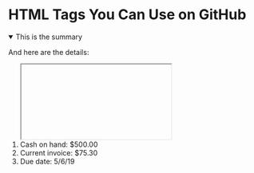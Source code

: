HTML Tags You Can Use on GitHub
===============================

<details open>
  <summary>This is the summary</summary>
  <p>And here are the details:</p>
  <ol>
    <iframe>https://github.com/Tikhon-Radkevich/PlotlyGraphs/blob/main/GoogleColab/SimpleGraph.html </iframe>
    <li>Cash on hand: $500.00</li>
    <li>Current invoice: $75.30</li>
    <li>Due date: 5/6/19</li>
  </ol>
</details>




